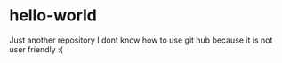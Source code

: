 # hello-world
Just another repository
I dont know how to use git hub because it is not user friendly :(
